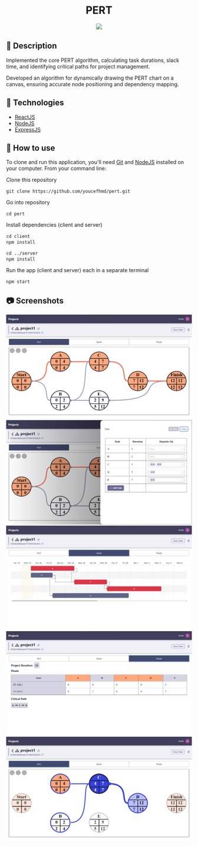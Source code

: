 <h1 align="center">PERT</h1>

<p align="center">
    <img src="https://img.shields.io/badge/Version-1.0.0-blue.svg" />
</p>

## :pencil: Description

Implemented the core PERT algorithm, calculating task durations, slack time, and identifying critical paths for project management. 

Developed an algorithm for dynamically drawing the PERT chart on a canvas, ensuring accurate node positioning and dependency mapping.

## :rocket: Technologies

-   [ReactJS](https://react.dev/)
-   [NodeJS](https://nodejs.org/en/)
-   [ExpressJS](https://expressjs.com/)

## :book: How to use

To clone and run this application, you'll need [Git](https://git-scm.com/downloads) and [NodeJS](https://nodejs.org/en/download/) installed on your computer. From your command line:

Clone this repository

```
git clone https://github.com/youcefhmd/pert.git
```

Go into repository

```
cd pert
```

Install dependencies (client and server)

```
cd client
npm install
```

```
cd ../server
npm install
```

Run the app (client and server) each in a separate terminal

```
npm start
```
## :camera: Screenshots

<img src="screenshots/1.jpg" />
<img src="screenshots/2.jpg" />
<img src="screenshots/3.jpg" />
<img src="screenshots/4.jpg" />
<img src="screenshots/5.jpg" />